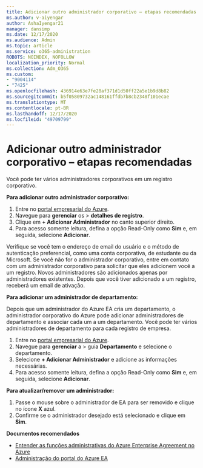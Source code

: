 ```yaml
---
title: Adicionar outro administrador corporativo – etapas recomendadas
ms.author: v-aiyengar
author: AshaIyengar21
manager: dansimp
ms.date: 12/17/2020
ms.audience: Admin
ms.topic: article
ms.service: o365-administration
ROBOTS: NOINDEX, NOFOLLOW
localization_priority: Normal
ms.collection: Adm_O365
ms.custom:
- "9004114"
- "7425"
ms.openlocfilehash: 436914e63e7fe28af371d1d50ff22a5e1b9d8b82
ms.sourcegitcommit: b5f05809732ac148161ffdb7b8cb2348f101ecae
ms.translationtype: MT
ms.contentlocale: pt-BR
ms.lasthandoff: 12/17/2020
ms.locfileid: "49709799"
---
```

# <a name="add-another-enterprise-administrator---recommended-steps"></a>Adicionar outro administrador corporativo – etapas recomendadas

Você pode ter vários administradores corporativos em um registro corporativo.

**Para adicionar outro administrador corporativo:**

1. Entre no [portal empresarial do Azure](https://ea.azure.com/).
1. Navegue para **gerenciar** os  >  **detalhes de registro**.
1. Clique em **+ Adicionar Administrador** no canto superior direito.
1. Para acesso somente leitura, defina a opção Read-Only como **Sim** e, em seguida, selecione **Adicionar**.

Verifique se você tem o endereço de email do usuário e o método de autenticação preferencial, como uma conta corporativa, de estudante ou da Microsoft. Se você não for o administrador corporativo, entre em contato com um administrador corporativo para solicitar que eles adicionem você a um registro. Novos administradores são adicionados apenas por administradores existentes. Depois que você tiver adicionado a um registro, receberá um email de ativação.

**Para adicionar um administrador de departamento:**

Depois que um administrador do Azure EA cria um departamento, o administrador corporativo do Azure pode adicionar administradores de departamento e associar cada um a um departamento. Você pode ter vários administradores de departamento para cada registro de empresa.

1. Entre no [portal empresarial do Azure](https://ea.azure.com/).
1. Navegue para **gerenciar** a  >  guia **Departamento** e selecione o departamento.
1. Selecione **+ Adicionar Administrador** e adicione as informações necessárias.
1. Para acesso somente leitura, defina a opção Read-Only como **Sim** e, em seguida, selecione **Adicionar**.

**Para atualizar/remover um administrador:**

1. Passe o mouse sobre o administrador de EA para ser removido e clique no ícone **X** azul.
1. Confirme se o administrador desejado está selecionado e clique em **Sim**.

**Documentos recomendados**

- [Entender as funções administrativas do Azure Enterprise Agreement no Azure](https://docs.microsoft.com/azure/billing/billing-understand-ea-roles)
- [Administração do portal do Azure EA](https://docs.microsoft.com/azure/billing/billing-ea-portal-administration)
